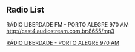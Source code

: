 ## Radio List

RÁDIO LIBERDADE FM - PORTO ALEGRE 970 AM
http://cast4.audiostream.com.br:8655/mp3


[RÁDIO LIBERDADE - PORTO ALEGRE 970 AM](http://cast4.audiostream.com.br:8655/mp3)
